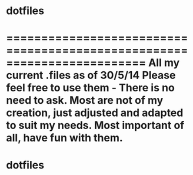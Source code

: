 # dotfiles
========================================================================
All my current .files as of 30/5/14
Please feel free to use them - There is no need to ask.
Most are not of my creation, just adjusted and adapted to suit my needs.
Most important of all, have fun with them.
========================================================================
# dotfiles
